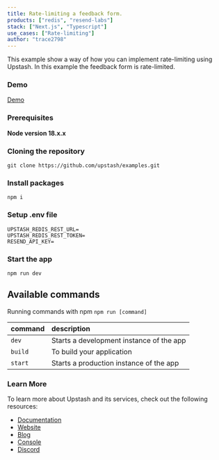 ```yaml
---
title: Rate-limiting a feedback form.
products: ["redis", "resend-labs"]
stack: ["Next.js", "Typescript"]
use_cases: ["Rate-limiting"]
author: "trace2798"
---
```


This example show a way of how you can implement rate-limiting using Upstash. In this example the feedback form is rate-limited.

### Demo

[Demo]()

### Prerequisites

**Node version 18.x.x**

### Cloning the repository

```shell
git clone https://github.com/upstash/examples.git
```

### Install packages

```shell
npm i
```

### Setup .env file

```
UPSTASH_REDIS_REST_URL=
UPSTASH_REDIS_REST_TOKEN=
RESEND_API_KEY=

```

### Start the app

```shell
npm run dev
```

## Available commands

Running commands with npm `npm run [command]`

| command | description                              |
| :------ | :--------------------------------------- |
| `dev`   | Starts a development instance of the app |
| `build` | To build your application                |
| `start` | Starts a production instance of the app  |

### Learn More

To learn more about Upstash and its services, check out the following resources:

- [Documentation](https://docs.upstash.com)
- [Website](https://upstash.com)
- [Blog](https://upstash.com/blog)
- [Console](https://console.upstash.com)
- [Discord](https://upstash.com/discord)
